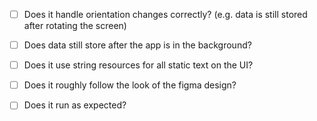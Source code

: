 - [ ] Does it handle orientation changes correctly? (e.g. data is still stored after rotating the screen)

- [ ] Does data still store after the app is in the background?

- [ ] Does it use string resources for all static text on the UI?

- [ ] Does it roughly follow the look of the figma design? 

- [ ] Does it run as expected? 